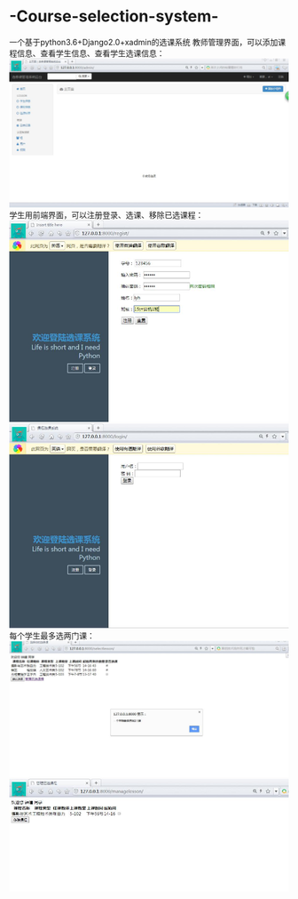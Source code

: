 # -Course-selection-system-
一个基于python3.6+Django2.0+xadmin的选课系统
教师管理界面，可以添加课程信息、查看学生信息、查看学生选课信息：
![image](https://github.com/ColorfulDick/-Course-selection-system-/blob/master/360%E6%88%AA%E5%9B%BE-6001046.jpg)
学生用前端界面，可以注册登录、选课、移除已选课程：
![image](https://github.com/ColorfulDick/-Course-selection-system-/blob/master/360%E6%88%AA%E5%9B%BE-5958660.jpg)
![image](https://github.com/ColorfulDick/-Course-selection-system-/blob/master/360%E6%88%AA%E5%9B%BE-5979409.jpg)
每个学生最多选两门课：
![image](https://github.com/ColorfulDick/-Course-selection-system-/blob/master/360%E6%88%AA%E5%9B%BE-5590982.jpg)
![image](https://github.com/ColorfulDick/-Course-selection-system-/blob/master/360%E6%88%AA%E5%9B%BE-5883608.jpg)
